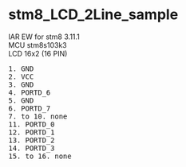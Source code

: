 # stm8_LCD_2Line_sample
IAR EW for stm8 3.11.1  
MCU stm8s103k3  
LCD 16x2 (16 PIN)  
<pre>1. GND
2. VCC
3. GND
4. PORTD_6
5. GND
6. PORTD_7
7. to 10. none
11. PORTD_0
12. PORTD_1 
13. PORTD_2
14. PORTD_3
15. to 16. none
</pre>


